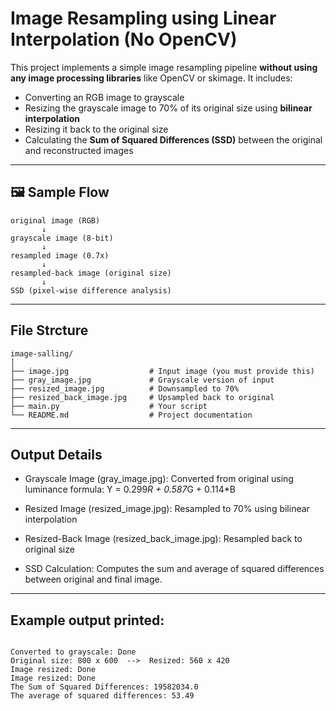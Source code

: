 # Image Resampling using Linear Interpolation (No OpenCV)

This project implements a simple image resampling pipeline **without using any image processing libraries** like OpenCV or skimage. It includes:

- Converting an RGB image to grayscale
- Resizing the grayscale image to 70% of its original size using **bilinear interpolation**
- Resizing it back to the original size
- Calculating the **Sum of Squared Differences (SSD)** between the original and reconstructed images

---

## 🖼️ Sample Flow

```text
original image (RGB) 
       ↓
grayscale image (8-bit)
       ↓
resampled image (0.7x)
       ↓
resampled-back image (original size)
       ↓
SSD (pixel-wise difference analysis)

```
--- 
## File Strcture
```text
image-salling/
│
├── image.jpg                  # Input image (you must provide this)
├── gray_image.jpg             # Grayscale version of input
├── resized_image.jpg          # Downsampled to 70%
├── resized_back_image.jpg     # Upsampled back to original
├── main.py                    # Your script
└── README.md                  # Project documentation

```
---
## Output Details

- Grayscale Image (gray_image.jpg): Converted from original using luminance formula:
Y = 0.299*R + 0.587*G + 0.114*B

- Resized Image (resized_image.jpg): Resampled to 70% using bilinear interpolation

- Resized-Back Image (resized_back_image.jpg): Resampled back to original size

- SSD Calculation: Computes the sum and average of squared differences between original and final image.
---
## Example output printed:

```text

Converted to grayscale: Done
Original size: 800 x 600  -->  Resized: 560 x 420
Image resized: Done
Image resized: Done
The Sum of Squared Differences: 19582034.0
The average of squared differences: 53.49

```
